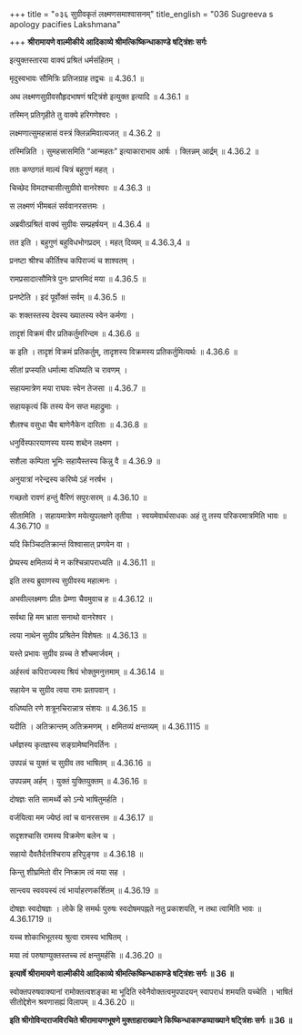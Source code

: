 +++
title = "०३६ सुग्रीवकृतं लक्ष्मणसमाश्वासनम्"
title_english = "036 Sugreeva s apology pacifies Lakshmana"

+++
**श्रीरामायणे वाल्मीकीये आदिकाव्ये श्रीमत्किष्किन्धाकाण्डे षट्त्रिंशः सर्गः**

इत्युक्तस्तारया वाक्यं प्रश्रितं धर्मसंहितम् ।

मृदुस्वभावः सौमित्रिः प्रतिजग्राह तद्वचः ॥ 4.36.1 ॥

अथ लक्ष्मणसुग्रीवसौहृदभाषणं षट्त्रिंशे इत्युक्त इत्यादि ॥ 4.36.1 ॥

तस्मिन् प्रतिगृहीते तु वाक्ये हरिगणेश्वरः ।

लक्ष्मणात्सुमहत्त्रासं वस्त्रं क्लिन्नमिवात्यजत् ॥ 4.36.2 ॥

तस्मिन्निति । सुमहत्त्रासमिति “आन्महतः” इत्याकाराभाव आर्षः । क्लिन्नम् आर्द्रम् ॥ 4.36.2 ॥

ततः कण्ठगतं माल्यं चित्रं बहुगुणं महत् ।

चिच्छेद विमदश्चासीत्सुग्रीवो वानरेश्वरः ॥ 4.36.3 ॥

स लक्ष्मणं भीमबलं सर्ववानरसत्तमः ।

अब्रवीत्प्रश्रितं वाक्यं सुग्रीवः सम्प्रहर्षयन् ॥ 4.36.4 ॥

तत इति । बहुगुणं बहुविधभोगप्रदम् । महत् दिव्यम् ॥ 4.36.3,4 ॥

प्रनष्टा श्रीश्च कीर्तिश्च कपिराज्यं च शाश्वतम् ।

रामप्रसादात्सौमित्रे पुनः प्राप्तमिदं मया ॥ 4.36.5 ॥

प्रनष्टेति । इदं पूर्वोक्तं सर्वम् ॥ 4.36.5 ॥

कः शक्तस्तस्य देवस्य ख्यातस्य स्वेन कर्मणा ।

तादृशं विक्रमं वीर प्रतिकर्तुमरिन्दम ॥ 4.36.6 ॥

क इति । तादृशं विक्रमं प्रतिकर्तुम्, तादृशस्य विक्रमस्य प्रतिकर्तुमित्यर्थः ॥ 4.36.6 ॥

सीतां प्रप्स्यति धर्मात्मा वधिष्यति च रावणम् ।

सहायमात्रेण मया राघवः स्वेन तेजसा ॥ 4.36.7 ॥

सहायकृत्यं किं तस्य येन सप्त महाद्रुमाः ।

शैलश्च वसुधा चैव बाणेनैकेन दारिताः ॥ 4.36.8 ॥

धनुर्विस्फारयाणस्य यस्य शब्देन लक्ष्मण ।

सशैला कम्पिता भूमिः सहायैस्तस्य किन्नु वै ॥ 4.36.9 ॥

अनुयात्रां नरेन्द्रस्य करिष्ये ऽहं नरर्षभ ।

गच्छतो रावणं हन्तुं वैरिणं सपुरःसरम् ॥ 4.36.10 ॥

सीतामिति । सहायमात्रेण मयेत्युपलक्षणे तृतीया । स्वयमेवार्थसाधकः अहं तु तस्य परिकरमात्रमिति भावः ॥ 4.36.710 ॥

यदि किञ्चिदतिक्रान्तं विश्वासात् प्रणयेन वा ।

प्रेष्यस्य क्षमितव्यं मे न कश्चिन्नापराध्यति ॥ 4.36.11 ॥

इति तस्य ब्रुवाणस्य सुग्रीवस्य महात्मनः ।

अभवील्लक्ष्मणः प्रीतः प्रेम्णा चैवमुवाच ह ॥ 4.36.12 ॥

सर्वथा हि मम भ्राता सनाथो वानरेश्वर ।

त्वया नाथेन सुग्रीव प्रश्रितेन विशेषतः ॥ 4.36.13 ॥

यस्ते प्रभावः सुग्रीव य़च्च ते शौचमार्जवम् ।

अर्हस्त्वं कपिराज्यस्य श्रियं भोक्तुमनुत्तमाम् ॥ 4.36.14 ॥

सहायेन च सुग्रीव त्वया रामः प्रतापवान् ।

वधिष्यति रणे शत्रूनचिरान्नात्र संशयः ॥ 4.36.15 ॥

यदीति । अतिक्रान्तम् अतिक्रमणम् । क्षमितव्यं क्षन्तव्यम् ॥ 4.36.1115 ॥

धर्मज्ञस्य कृतज्ञस्य सङ्ग्रामेष्वनिवर्तिनः ।

उपपन्नं च युक्तं च सुग्रीव तव भाषितम् ॥ 4.36.16 ॥

उपपन्नम् अर्हम् । युक्तं युक्तियुक्तम् ॥ 4.36.16 ॥

दोषज्ञः सति सामर्थ्ये को ऽन्ये भाषितुमर्हति ।

वर्जयित्वा मम ज्येष्ठं त्वां च वानरसत्तम ॥ 4.36.17 ॥

सदृशश्चासि रामस्य विक्रमेण बलेन च ।

सहायो दैवतैर्दत्तश्चिराय हरिपुङ्गव ॥ 4.36.18 ॥

किन्तु शीघ्रमितो वीर निष्क्राम त्वं मया सह ।

सान्त्वय स्ववयस्यं त्वं भार्याहरणकर्शितम् ॥ 4.36.19 ॥

दोषज्ञः स्वदोषज्ञः । लोके हि समर्थः पुरुषः स्वदोषमपह्नते नतु प्रकाशयति, न तथा त्वामिति भावः ॥ 4.36.1719 ॥

यच्च शोकाभिभूतस्य श्रुत्वा रामस्य भाषितम् ।

मया त्वं परुषाण्युक्तस्तच्च त्वं क्षन्तुमर्हसि ॥ 4.36.20 ॥

**इत्यार्षे श्रीरामायणे वाल्मीकीये आदिकाव्ये श्रीमत्किष्किन्धाकाण्डे षट्त्रिंशः सर्गः ॥ 36 ॥**

स्वोक्तपरुषवाक्यानां रामोक्तत्वशङ्का मा भूदिति स्वेनैवोक्तत्वमुपपादयन् स्वापराधं शमयति यच्चेति । भाषितं सीतोद्देशेन श्रवणासह्यं विलापम् ॥ 4.36.20 ॥

**इति श्रीगोविन्दराजविरचिते श्रीरामायणभूषणे मुक्ताहाराख्याने किष्किन्धाकाण्डव्याख्याने षट्त्रिंशः सर्गः ॥ 36 ॥**
